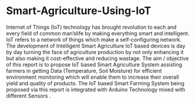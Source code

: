 # Smart-Agriculture-Using-IoT
Internet of Things (IoT) technology has brought revolution to each and every field of common man’slife by making everything smart and intelligent. IoT refers to a network of things which make a self-configuring network. The development of Intelligent Smart Agriculture IoT based devices is day by day turning the face of agriculture production by not only enhancing it but also making it cost-effective and reducing wastage. The aim / objective of this report is to propose IoT based Smart Agriculture System assisting farmers in getting Data (Temperature, Soil Moisture) for efficient environment monitoring which will enable them to increase their overall yield and quality of products. The IoT based Smart Farming System being proposed via this report is integrated with Arduino Technology mixed with different Sensors .
